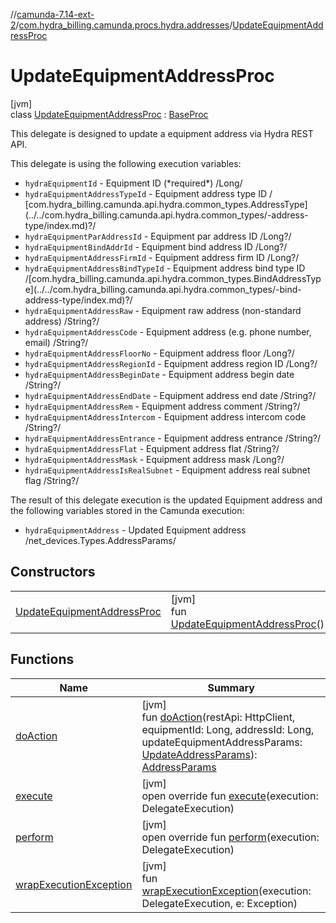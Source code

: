 //[camunda-7.14-ext-2](../../../index.md)/[com.hydra_billing.camunda.procs.hydra.addresses](../index.md)/[UpdateEquipmentAddressProc](index.md)

# UpdateEquipmentAddressProc

[jvm]\
class [UpdateEquipmentAddressProc](index.md) : [BaseProc](../../com.hydra_billing.camunda.procs/-base-proc/index.md)

This delegate is designed to update a equipment address via Hydra REST API.

This delegate is using the following execution variables:

<ul><li><code>hydraEquipmentId</code> - Equipment ID (*required*) /Long/</li><li><code>hydraEquipmentAddressTypeId</code> - Equipment address type ID / [com.hydra_billing.camunda.api.hydra.common_types.AddressType](../../com.hydra_billing.camunda.api.hydra.common_types/-address-type/index.md)?/</li><li><code>hydraEquipmentParAddressId</code> - Equipment par address ID /Long?/</li><li><code>hydraEquipmentBindAddrId</code> - Equipment bind address ID /Long?/</li><li><code>hydraEquipmentAddressFirmId</code> - Equipment address firm ID /Long?/</li><li><code>hydraEquipmentAddressBindTypeId</code> - Equipment address bind type ID /[com.hydra_billing.camunda.api.hydra.common_types.BindAddressType](../../com.hydra_billing.camunda.api.hydra.common_types/-bind-address-type/index.md)?/</li><li><code>hydraEquipmentAddressRaw</code> - Equipment raw address (non-standard address) /String?/</li><li><code>hydraEquipmentAddressCode</code> - Equipment address (e.g. phone number, email) /String?/</li><li><code>hydraEquipmentAddressFloorNo</code> - Equipment address floor /Long?/</li><li><code>hydraEquipmentAddressRegionId</code> - Equipment address region ID /Long?/</li><li><code>hydraEquipmentAddressBeginDate</code> - Equipment address begin date /String?/</li><li><code>hydraEquipmentAddressEndDate</code> - Equipment address end date /String?/</li><li><code>hydraEquipmentAddressRem</code> - Equipment address comment /String?/</li><li><code>hydraEquipmentAddressIntercom</code> - Equipment address intercom code /String?/</li><li><code>hydraEquipmentAddressEntrance</code> - Equipment address entrance /String?/</li><li><code>hydraEquipmentAddressFlat</code> - Equipment address flat /String?/</li><li><code>hydraEquipmentAddressMask</code> - Equipment address mask /Long?/</li><li><code>hydraEquipmentAddressIsRealSubnet</code> - Equipment address real subnet flag /String?/</li></ul>

The result of this delegate execution is the updated Equipment address and the following variables stored in the Camunda execution:

<ul><li><code>hydraEquipmentAddress</code> - Updated Equipment address /net_devices.Types.AddressParams/</li></ul>

## Constructors

| | |
|---|---|
| [UpdateEquipmentAddressProc](-update-equipment-address-proc.md) | [jvm]<br>fun [UpdateEquipmentAddressProc](-update-equipment-address-proc.md)() |

## Functions

| Name | Summary |
|---|---|
| [doAction](do-action.md) | [jvm]<br>fun [doAction](do-action.md)(restApi: HttpClient, equipmentId: Long, addressId: Long, updateEquipmentAddressParams: [UpdateAddressParams](../../com.hydra_billing.camunda.api.hydra.rest.v2.net_devices.types/-update-address-params/index.md)): [AddressParams](../../com.hydra_billing.camunda.api.hydra.rest.v2.net_devices.types/-address-params/index.md) |
| [execute](../../com.hydra_billing.camunda.procs/-base-proc/execute.md) | [jvm]<br>open override fun [execute](../../com.hydra_billing.camunda.procs/-base-proc/execute.md)(execution: DelegateExecution) |
| [perform](perform.md) | [jvm]<br>open override fun [perform](perform.md)(execution: DelegateExecution) |
| [wrapExecutionException](../../com.hydra_billing.camunda.procs/-base-proc/wrap-execution-exception.md) | [jvm]<br>fun [wrapExecutionException](../../com.hydra_billing.camunda.procs/-base-proc/wrap-execution-exception.md)(execution: DelegateExecution, e: Exception) |
